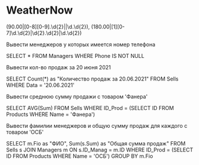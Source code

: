 # WeatherNow

(90\.00|[0-8][0-9]\.\d{2}||\d\.\d{2})\, (180\.00|[1][0-7]\d\.\d{2}|\d{2}\.\d{2}|\d\.\d{2})


Вывести менеджеров у которых имеется номер телефона

SELECT * FROM Managers
WHERE Phone IS NOT NULL

Вывести кол-во продаж за 20 июня 2021

SELECT Count(*) as "Количество продаж за 20.06.2021" FROM Sells
WHERE Data = '20.06.2021'

Вывести среднюю сумму продажи с товаром 'Фанера'

SELECT AVG(Sum) FROM Sells
WHERE ID_Prod =
(SELECT ID FROM Products
WHERE Name = 'Фанера')

Вывести фамилии менеджеров и общую сумму продаж для 
каждого с товаром 'ОСБ'

SELECT m.Fio as "ФИО", Sum(s.Sum) as "Общая сумма продаж" FROM Sells s JOIN Managers m
ON s.ID_Manag = m.ID
WHERE ID_Prod = 
(SELECT ID FROM Products
WHERE Name = 'ОСБ')
GROUP BY m.Fio

